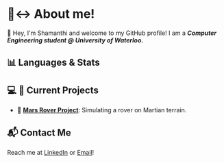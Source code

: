 # 🙂‍↔️ About me!
🌟 Hey, I'm Shamanthi and welcome to my GitHub profile! I am a **_Computer Engineering student @ University of Waterloo_.**

## 📊 Languages & Stats


## 💻 🔭 Current Projects
- 🌌 **[Mars Rover Project](https://github.com/shamanthi-rajagopal/Mars_Rover_Simulation)**: Simulating a rover on Martian terrain.

## 📬 Contact Me
Reach me at [LinkedIn](https://www.linkedin.com/in/shamanthi-rajagopal) or [Email](mailto:s2rajago@uwaterloo.ca)!

